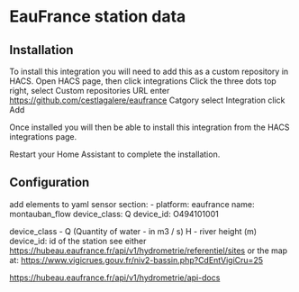 # EauFrance station data

## Installation

To install this integration you will need to add this as a custom repository in HACS.
Open HACS page, then click integrations
Click the three dots top right, select Custom repositories
URL enter <https://github.com/cestlagalere/eaufrance>
Catgory select Integration
click Add

Once installed you will then be able to install this integration from the HACS integrations page.

Restart your Home Assistant to complete the installation.

## Configuration

add elements to yaml sensor section:
  \- platform: eaufrance
    name: montauban_flow
    device_class: Q
    device_id: O494101001

device_class - Q (Quantity of water - in m3 / s) H - river height (m)
device_id: id of the station
see either
<https://hubeau.eaufrance.fr/api/v1/hydrometrie/referentiel/sites>
or the map at:
<https://www.vigicrues.gouv.fr/niv2-bassin.php?CdEntVigiCru=25>

<https://hubeau.eaufrance.fr/api/v1/hydrometrie/api-docs>